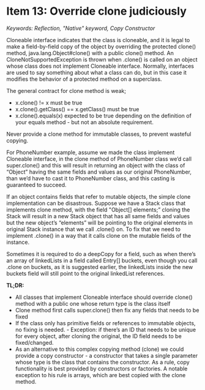 # Item 13: Override clone judiciously

*Keywords: Reflection, "Native" keyword, Copy Constructor*

Cloneable interface indicates that the class is cloneable, and it is legal to make a field-by-field copy of the object by overriding the protected clone() method, java.lang.Object#clone() with a public clone() method. An CloneNotSupportedException is thrown when .clone() is called on an object whose class does not implement Cloneable interface.  Normally, interfaces are used to say something about what a class can do, but in this case it modifies the behavior of a protected method on a superclass.  

The general contract for clone method is weak;  

* x.clone() != x must be true
* x.clone().getClass() == x.getClass() must be true
* x.clone().equals(x) expected to be true depending on the definition of your equals method - but not an absolute requirement.  

Never provide a clone method for immutable classes, to prevent wasteful copying.  

For PhoneNumber example, assume we made the class implement Cloneable interface, in the clone method of PhoneNumber class we’d call super.clone() and this will result in returning an object with the class of “Object” having the same fields and values as our original PhoneNumber, than we’d have to cast it to PhoneNumber class, and this casting is guaranteed to succeed.  

If an object contains fields that refer to mutable objects, the simple clone implementation can be disastrous. Suppose we have a Stack class that implements clone method, with the field "Object[] elements;” cloning the Stack will result in a new Stack object that has all same fields and values but the new object’s “elements” will be pointing to the original elements in original Stack instance that we call .clone() on. To fix that we need to implement .clone() in a way that it calls clone on the mutable fields of the instance.

Sometimes it is required to do a deepCopy for a field, such as when there’s an array of linkedLists in a field called Entry[] buckets, even though you call .clone on buckets, as it is suggested earlier, the linkedLists inside the new buckets field will still point to the original linkedList references.

**TL;DR:**

* All classes that implement Cloneable interface should override clone() method with a public one whose return type is the class itself
* Clone method first calls super.clone() then fix any fields that needs to be fixed
* If the class only has primitive fields or references to immutable objects, no fixing is needed. - Exception: if there’s an ID that needs to be unique for every object, after cloning the original, the ID field needs to be fixed/changed.
* As an alternative to this complex copying method (clone) we could provide a copy constructor - a constructor that takes a single parameter whose type is the class that contains the constructor. As a rule, copy functionality is best provided by constructors or factories. A notable exception to his rule is arrays, which are best copied with the clone method.
